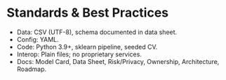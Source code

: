# Standards & Best Practices

- Data: CSV (UTF-8), schema documented in data sheet.
- Config: YAML.
- Code: Python 3.9+, sklearn pipeline, seeded CV.
- Interop: Plain files; no proprietary services.
- Docs: Model Card, Data Sheet, Risk/Privacy, Ownership, Architecture, Roadmap.
